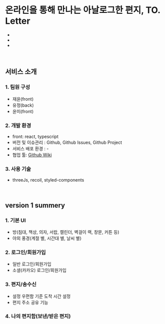# 온라인을 통해 만나는 아날로그한 편지, TO. Letter
+ 
+ 
+ 

<br/>

## 서비스 소개

### 1. 팀원 구성
+ 재윤(front)
+ 유정(back)
+ 윤미(front)
  
### 2. 개발 환경     
+ front: react, typescript
+ 버전 및 이슈관리 : Github, Github Issues, Github Project
+ 서비스 배포 환경 : -
+ 협업 툴: [Github Wiki](https://github.com/To-Letter/To-Letter-front/wiki)

### 3. 사용 기술
+ threeJs, recoil, styled-components

<br/>

## version 1 summery

### 1. 기본 UI
+ 방(침대, 책상, 의자, 서랍, 캘린더, 벽걸이 랙, 창문, 커튼 등)
+ 야외 풍경(계절 별, 시간대 별, 날씨 별)

### 2. 로그인/회원가입
+ 일반 로그인/회원가입
+ 소셜(카카오) 로그인/회원가입

### 3. 편지/송수신
+ 설정 우편함 기준 도착 시간 설정
+ 편지 주소 공유 기능

### 4. 나의 편지함(보낸/받은 편지)

